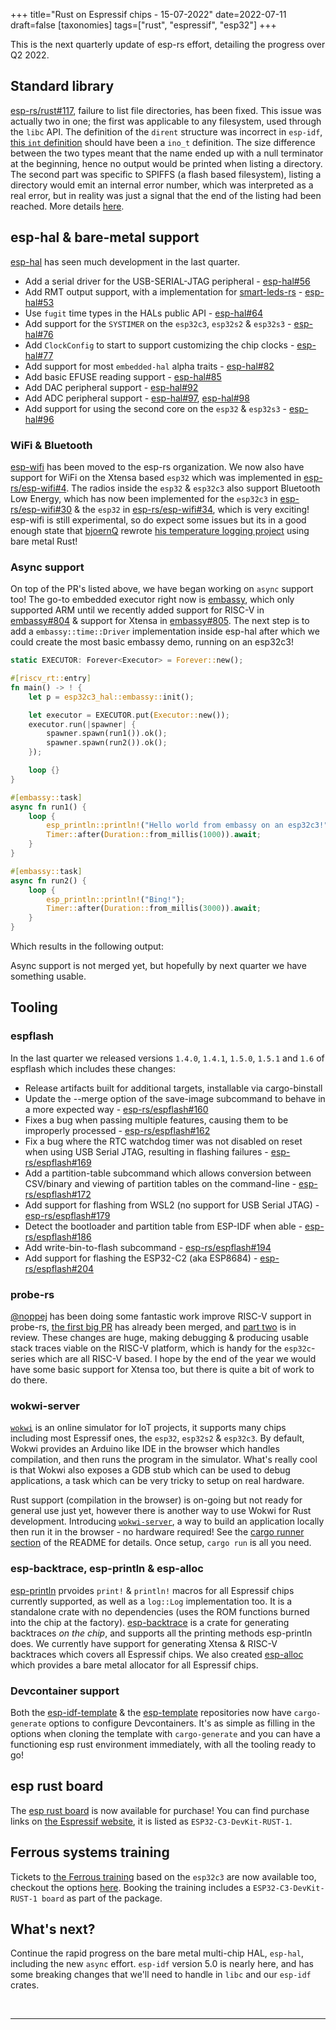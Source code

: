 +++
title="Rust on Espressif chips - 15-07-2022"
date=2022-07-11
draft=false
[taxonomies]
tags=["rust", "espressif", "esp32"]
+++

This is the next quarterly update of esp-rs effort, detailing the progress over Q2 2022.

## Standard library

[esp-rs/rust#117](https://github.com/esp-rs/rust/issues/117), failure to list file directories, has been fixed. This issue was actually two in one; the first was applicable to any filesystem, used through the `libc` API. The definition of the `dirent` structure was incorrect in `esp-idf`, [this `int` definition](https://github.com/espressif/esp-idf/blob/73be74fd71aeec03a972cfe0a9b2f19edc8ea3fa/components/newlib/platform_include/sys/dirent.h#L45) should have been a `ino_t` definition. The size difference between the two types meant that the name ended up with a null terminator at the beginning, hence no output would be printed when listing a directory. The second part was specific to SPIFFS (a flash based filesystem), listing a directory would emit an internal error number, which was interpreted as a real error, but in reality was just a signal that the end of the listing had been reached. More details [here](https://github.com/pellepl/spiffs/pull/288).

## esp-hal & bare-metal support

[esp-hal](https://github.com/esp-rs/esp-hal) has seen much development in the last quarter.

- Add a serial driver for the USB-SERIAL-JTAG peripheral - [esp-hal#56](https://github.com/esp-rs/esp-hal/pull/56)
- Add RMT output support, with a implementation for [smart-leds-rs](https://github.com/smart-leds-rs) - [esp-hal#53](https://github.com/esp-rs/esp-hal/pull/53)
- Use `fugit` time types in the HALs public API - [esp-hal#64](https://github.com/esp-rs/esp-hal/pull/64)
- Add support for the `SYSTIMER` on the `esp32c3`, `esp32s2` & `esp32s3` - [esp-hal#76](https://github.com/esp-rs/esp-hal/pull/76) 
- Add `ClockConfig` to start to support customizing the chip clocks - [esp-hal#77](https://github.com/esp-rs/esp-hal/pull/77)
- Add support for most `embedded-hal` alpha traits - [esp-hal#82](https://github.com/esp-rs/esp-hal/pull/82)
- Add basic EFUSE reading support - [esp-hal#85](https://github.com/esp-rs/esp-hal/pull/85)
- Add DAC peripheral support - [esp-hal#92](https://github.com/esp-rs/esp-hal/pull/92)
- Add ADC peripheral support - [esp-hal#97](https://github.com/esp-rs/esp-hal/pull/97), [esp-hal#98](https://github.com/esp-rs/esp-hal/pull/98)
- Add support for using the second core on the `esp32` & `esp32s3` - [esp-hal#96](https://github.com/esp-rs/esp-hal/pull/96)

### WiFi & Bluetooth

[esp-wifi](https://github.com/esp-rs/esp-wifi) has been moved to the esp-rs organization. We now also have support for WiFi on the Xtensa based `esp32` which was implemented in [esp-rs/esp-wifi#4](https://github.com/esp-rs/esp-wifi/pull/4). The radios inside the `esp32` & `esp32c3` also support Bluetooth Low Energy, which has now been implemented for the `esp32c3` in [esp-rs/esp-wifi#30](https://github.com/esp-rs/esp-wifi/pull/30) & the `esp32` in [esp-rs/esp-wifi#34](https://github.com/esp-rs/esp-wifi/pull/34), which is very exciting! esp-wifi is still experimental, so do expect some issues but its in a good enough state that [bjoernQ](https://github.com/bjoernQ) rewrote [his temperature logging project](https://github.com/bjoernQ/esp32-rust-nostd-temperature-logger) using bare metal Rust!

### Async support

On top of the PR's listed above, we have began working on `async` support too! The go-to embedded executor right now is [embassy](https://embassy.dev/), which only supported ARM until we recently added support for RISC-V in [embassy#804](https://github.com/embassy-rs/embassy/pull/804) & support for Xtensa in [embassy#805](https://github.com/embassy-rs/embassy/pull/805). The next step is to add a `embassy::time::Driver` implementation inside esp-hal after which we could create the most basic embassy demo, running on an esp32c3!

```rust
static EXECUTOR: Forever<Executor> = Forever::new();

#[riscv_rt::entry]
fn main() -> ! {
    let p = esp32c3_hal::embassy::init();

    let executor = EXECUTOR.put(Executor::new());
    executor.run(|spawner| {
        spawner.spawn(run1()).ok();
        spawner.spawn(run2()).ok();
    });

    loop {}
}

#[embassy::task]
async fn run1() {
    loop {
        esp_println::println!("Hello world from embassy on an esp32c3!");
        Timer::after(Duration::from_millis(1000)).await;
    }
}

#[embassy::task]
async fn run2() {
    loop {
        esp_println::println!("Bing!");
        Timer::after(Duration::from_millis(3000)).await;
    }
}
```
Which results in the following output: 
<script id="asciicast-500857" src="https://asciinema.org/a/500857.js" async></script>

Async support is not merged yet, but hopefully by next quarter we have something usable.


## Tooling

### espflash

In the last quarter we released versions `1.4.0`, `1.4.1`, `1.5.0`, `1.5.1` and `1.6` of espflash which includes these changes:

- Release artifacts built for additional targets, installable via cargo-binstall
- Update the --merge option of the save-image subcommand to behave in a more expected way - [esp-rs/espflash#160](https://github.com/esp-rs/espflash/pull/160)
- Fixes a bug when passing multiple features, causing them to be improperly processed - [esp-rs/espflash#162](https://github.com/esp-rs/espflash/pull/162)
- Fix a bug where the RTC watchdog timer was not disabled on reset when using USB Serial JTAG, resulting in flashing failures - [esp-rs/espflash#169](https://github.com/esp-rs/espflash/pull/169)
- Add a partition-table subcommand which allows conversion between CSV/binary and viewing of partition tables on the command-line - [esp-rs/espflash#172](https://github.com/esp-rs/espflash/pull/172)
- Add support for flashing from WSL2 (no support for USB Serial JTAG) - [esp-rs/espflash#179](https://github.com/esp-rs/espflash/pull/179)
- Detect the bootloader and partition table from ESP-IDF when able - [esp-rs/espflash#186](https://github.com/esp-rs/espflash/pull/186)
- Add write-bin-to-flash subcommand - [esp-rs/espflash#194](https://github.com/esp-rs/espflash/pull/194)
- Add support for flashing the ESP32-C2 (aka ESP8684) - [esp-rs/espflash#204](https://github.com/esp-rs/espflash/pull/204)

### probe-rs

[@noppej](https://github.com/noppej) has been doing some fantastic work improve RISC-V support in probe-rs, [the first big PR](https://github.com/probe-rs/probe-rs/pull/1129) has already been merged, and [part two](https://github.com/probe-rs/probe-rs/pull/1147) is in review. These changes are huge, making debugging & producing usable stack traces viable on the RISC-V platform, which is handy for the `esp32c`-series which are all RISC-V based. I hope by the end of the year we would have some basic support for Xtensa too, but there is quite a bit of work to do there.

### wokwi-server

[`wokwi`](https://wokwi.com/) is an online simulator for IoT projects, it supports many chips including most Espressif ones, the `esp32`, `esp32s2` & `esp32c3`. By default, Wokwi provides an Arduino like IDE in the browser which handles compilation, and then runs the program in the simulator. What's really cool is that Wokwi also exposes a GDB stub which can be used to debug applications, a task which can be very tricky to setup on real hardware.

Rust support (compilation in the browser) is on-going but not ready for general use just yet, however there is another way to use Wokwi for Rust development. Introducing [`wokwi-server`](https://github.com/MabezDev/wokwi-server), a way to build an application locally then run it in the browser - no hardware required! See the [cargo runner section](https://github.com/MabezDev/wokwi-server#as-a-cargo-runner) of the README for details. Once setup, `cargo run` is all you need.

### esp-backtrace, esp-println & esp-alloc

[esp-println](https://github.com/esp-rs/esp-println) prvoides `print!` & `println!` macros for all Espressif chips currently supported, as well as a `log::Log` implementation too. It is a standalone crate with no dependencies (uses the ROM functions burned into the chip at the factory). [esp-backtrace](https://github.com/esp-rs/esp-backtrace) is a crate for generating backtraces _on the chip_, and supports all the printing methods esp-println does. We currently have support for generating Xtensa & RISC-V backtraces which covers all Espressif chips. We also created [esp-alloc](https://github.com/esp-rs/esp-alloc) which provides a bare metal allocator for all Espressif chips.

### Devcontainer support

Both the [esp-idf-template](https://github.com/esp-rs/esp-idf-template) & the [esp-template](https://github.com/esp-rs/esp-template) repositories now have `cargo-generate` options to configure Devcontainers. It's as simple as filling in the options when cloning the template with `cargo-generate` and you can have a functioning esp rust environment immediately, with all the tooling ready to go!

## esp rust board

The [esp rust board](https://github.com/esp-rs/esp-rust-board) is now available for purchase! You can find purchase links on [the Espressif website](https://www.espressif.com/en/products/devkits), it is listed as `ESP32-C3-DevKit-RUST-1`.

## Ferrous systems training

Tickets to [the Ferrous training](https://ferrous-systems.com/blog/announce-esp-training/) based on the `esp32c3` are now available too, checkout the options [here](https://ferrous-systems.com/training/#package-espressif-beginner-training). Booking the training includes a `ESP32-C3-DevKit-RUST-1 board` as part of the package.

## What's next?

Continue the rapid progress on the bare metal multi-chip HAL, `esp-hal`, including the new `async` effort. `esp-idf` version 5.0 is nearly here, and has some breaking changes that we'll need to handle in `libc` and our `esp-idf` crates.


<br/>

---

<br/>



